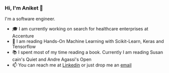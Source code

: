 ### Hi, I'm Aniket 👋

I'm a software engineer.

- 🎓 I am currently working on search for healthcare enterprises at Accenture
- 🌱 I am reading Hands-On Machine Learning with Scikit-Learn, Keras and Tensorflow
- 📚 I spent most of my time reading a book. Currently I am reading Susan cain's Quiet and Andre Agassi's Open
- 📫 You can reach me at [Linkedin](www.linkedin.com/in/amishrikotkar) or just drop me an [email](aniketmishrikotkar@gmail.com)
